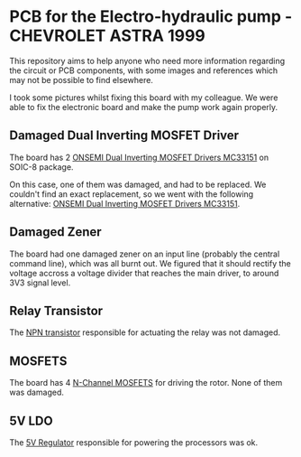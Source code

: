 # PCB for the Electro-hydraulic pump - CHEVROLET ASTRA 1999

This repository aims to help anyone who need more information regarding the circuit or PCB components, with some images and references which may not be possible to find elsewhere.

I took some pictures whilst fixing this board with my colleague. We were able to fix the electronic board and make the pump work again properly.

## Damaged Dual Inverting MOSFET Driver

The board has 2 [ONSEMI Dual Inverting MOSFET Drivers MC33151](<Onsemi MC34151 MC33151.pdf>) on SOIC-8 package.

On this case, one of them was damaged, and had to be replaced. We couldn't find an exact replacement, so we went with the following alternative: [ONSEMI Dual Inverting MOSFET Drivers MC33151](<Microchip MIC4426YM.pdf>).

## Damaged Zener

The board had one damaged zener on an input line (probably the central command line), which was all burnt out. We figured that it should rectify the voltage accross a voltage divider that reaches the main driver, to around 3V3 signal level.

## Relay Transistor

The [NPN transistor](<NPN FMMT491A.PDF>) responsible for actuating the relay was not damaged.

## MOSFETS

The board has 4 [N-Channel MOSFETS](<N-MOSFET BUZ71.pdf>) for driving the rotor. None of them was damaged.

## 5V LDO

The [5V Regulator](<5V LDO TLE4265.pdf>) responsible for powering the processors was ok.